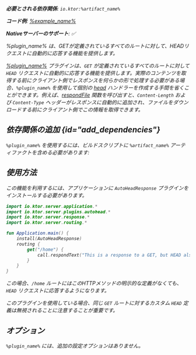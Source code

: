 [//]: # (title: AutoHeadResponse)

<var name="plugin_name" value="AutoHeadResponse"/>
<var name="artifact_name" value="ktor-server-auto-head-response"/>
<primary-label ref="server-plugin"/>

<tldr>
<p>
<b>必要とされる依存関係</b>: <code>io.ktor:%artifact_name%</code>
</p>
<var name="example_name" value="autohead"/>
<p>
    <b>コード例</b>:
    <a href="https://github.com/ktorio/ktor-documentation/tree/%ktor_version%/codeSnippets/snippets/%example_name%">
        %example_name%
    </a>
</p>
<p>
    <b><Links href="/ktor/server-native" summary="KtorはKotlin/Nativeをサポートしており、追加のランタイムや仮想マシンなしでサーバーを実行できます。">Nativeサーバー</Links>のサポート</b>: ✅
</p>
</tldr>

<link-summary>
%plugin_name% は、GETが定義されているすべてのルートに対して、HEADリクエストに自動的に応答する機能を提供します。
</link-summary>

[%plugin_name%](https://api.ktor.io/ktor-server/ktor-server-plugins/ktor-server-auto-head-response/io.ktor.server.plugins.autohead/-auto-head-response.html) プラグインは、`GET` が定義されているすべてのルートに対して `HEAD` リクエストに自動的に応答する機能を提供します。実際のコンテンツを取得する前にクライアント側でレスポンスを何らかの形で処理する必要がある場合、`%plugin_name%` を使用して個別の [head](server-routing.md#define_route) ハンドラーを作成する手間を省くことができます。例えば、[respondFile](server-responses.md#file) 関数を呼び出すと、`Content-Length` および `Content-Type` ヘッダーがレスポンスに自動的に追加され、ファイルをダウンロードする前にクライアント側でこの情報を取得できます。

## 依存関係の追加 {id="add_dependencies"}

<p>
    <code>%plugin_name%</code> を使用するには、ビルドスクリプトに <code>%artifact_name%</code> アーティファクトを含める必要があります:
</p>
<Tabs group="languages">
    <TabItem title="Gradle (Kotlin)" group-key="kotlin">
        <code-block lang="Kotlin" code="            implementation(&quot;io.ktor:%artifact_name%:$ktor_version&quot;)"/>
    </TabItem>
    <TabItem title="Gradle (Groovy)" group-key="groovy">
        <code-block lang="Groovy" code="            implementation &quot;io.ktor:%artifact_name%:$ktor_version&quot;"/>
    </TabItem>
    <TabItem title="Maven" group-key="maven">
        <code-block lang="XML" code="            &lt;dependency&gt;&#10;                &lt;groupId&gt;io.ktor&lt;/groupId&gt;&#10;                &lt;artifactId&gt;%artifact_name%-jvm&lt;/artifactId&gt;&#10;                &lt;version&gt;${ktor_version}&lt;/version&gt;&#10;            &lt;/dependency&gt;"/>
    </TabItem>
</Tabs>

## 使用方法
この機能を利用するには、アプリケーションに `AutoHeadResponse` プラグインをインストールする必要があります。

```kotlin
import io.ktor.server.application.*
import io.ktor.server.plugins.autohead.*
import io.ktor.server.response.*
import io.ktor.server.routing.*

fun Application.main() {
    install(AutoHeadResponse)
    routing {
        get("/home") {
            call.respondText("This is a response to a GET, but HEAD also works")
        }
    }
}
```

この場合、`/home` ルートにはこのHTTPメソッドの明示的な定義がなくても、`HEAD` リクエストに応答するようになります。

このプラグインを使用している場合、同じ `GET` ルートに対するカスタム `HEAD` 定義は無視されることに注意することが重要です。

## オプション
`%plugin_name%` には、追加の設定オプションはありません。